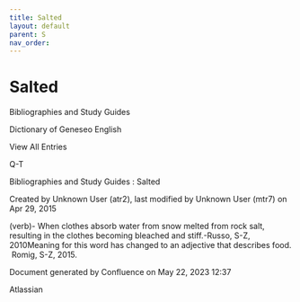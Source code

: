 ```yaml
---
title: Salted
layout: default
parent: S
nav_order:
---
```


# Salted

Bibliographies and Study Guides

Dictionary of Geneseo English

View All Entries

Q-T

Bibliographies and Study Guides : Salted

Created by  Unknown User (atr2), last modified by  Unknown User (mtr7) on Apr 29, 2015

(verb)- When clothes absorb water from snow melted from rock salt, resulting in the clothes becoming bleached and stiff.-Russo, S-Z, 2010Meaning for this word has changed to an adjective that describes food.  Romig, S-Z, 2015.

Document generated by Confluence on May 22, 2023 12:37

Atlassian
